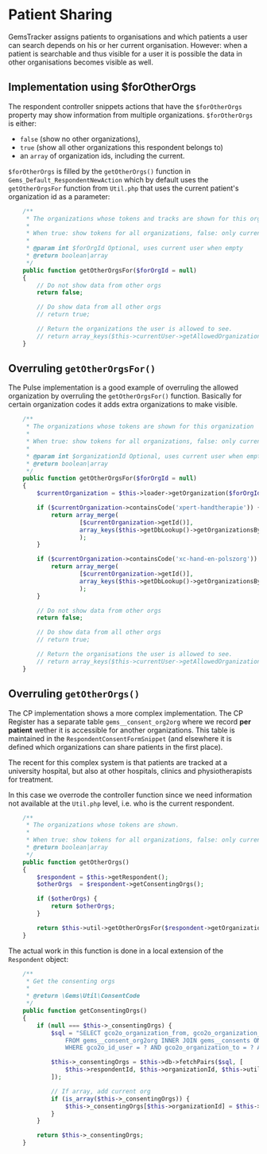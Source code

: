 # Patient Sharing

GemsTracker assigns patients to organisations and which patients a user can search depends on his or her
current organisation. However: when a patient is searchable and thus visible for a user it is possible the data
in other organisations becomes visible as well.

## Implementation using $forOtherOrgs

The respondent controller snippets actions that have the `$forOtherOrgs` property may show information from multiple 
organizations. `$forOtherOrgs` is either:
- `false` (show no other organizations), 
- `true` (show all other organizations this respondent belongs to)
- an `array` of organization ids, including the current.

`$forOtherOrgs` is filled by the `getOtherOrgs()` function in `Gems_Default_RespondentNewAction` which by default uses 
the `getOtherOrgsFor` function from `Util.php` that uses the current patient's organization id as a parameter:

```php
    /**
     * The organizations whose tokens and tracks are shown for this organization
     *
     * When true: show tokens for all organizations, false: only current organization, array => those organizations
     *
     * @param int $forOrgId Optional, uses current user when empty
     * @return boolean|array
     */
    public function getOtherOrgsFor($forOrgId = null)
    {
        // Do not show data from other orgs
        return false;

        // Do show data from all other orgs
        // return true;

        // Return the organizations the user is allowed to see.
        // return array_keys($this->currentUser->getAllowedOrganizations());
    }
```

## Overruling `getOtherOrgsFor()`

The Pulse implementation is a good example of overruling the allowed organization by overruling the `getOtherOrgsFor()` 
function. Basically for certain organization codes it adds extra organizations to make visible. 

```php
    /**
     * The organizations whose tokens are shown for this organization
     *
     * When true: show tokens for all organizations, false: only current organisation, array => those organisations
     *
     * @param int $organizationId Optional, uses current user when empty
     * @return boolean|array
     */
    public function getOtherOrgsFor($forOrgId = null)
    {
        $currentOrganization = $this->loader->getOrganization($forOrgId);

        if ($currentOrganization->containsCode('xpert-handtherapie')) {
            return array_merge(
                    [$currentOrganization->getId()],
                    array_keys($this->getDbLookup()->getOrganizationsByCode('xc-hand-en-polszorg'))
                    );
        }

        if ($currentOrganization->containsCode('xc-hand-en-polszorg')) {
            return array_merge(
                    [$currentOrganization->getId()],
                    array_keys($this->getDbLookup()->getOrganizationsByCode('xpert-handtherapie'))
                    );
        }

        // Do not show data from other orgs
        return false;

        // Do show data from all other orgs
        // return true;

        // Return the organisations the user is allowed to see.
        // return array_keys($this->currentUser->getAllowedOrganizations());
    }
```

## Overruling `getOtherOrgs()`

The CP implementation shows a more complex implementation. The CP Register has a separate table `gems__consent_org2org`
where we record **per patient** wether it is accessible for another organizations. This table is maintained in the 
`RespondentConsentFormSnippet` (and elsewhere it is defined which organizations can share patients in the first place).

The recent for this complex system is that patients are tracked at a university hospital, but also at other hospitals, 
clinics and physiotherapists for treatment. 

In this case we overrode the controller function since we need information not available at the `Util.php` level, i.e. 
who is the current respondent. 

```php    
    /**
     * The organizations whose tokens are shown.
     *
     * When true: show tokens for all organizations, false: only current organization, array => those organizations
     * @return boolean|array
     */
    public function getOtherOrgs()
    {
        $respondent = $this->getRespondent();
        $otherOrgs  = $respondent->getConsentingOrgs();

        if ($otherOrgs) {
            return $otherOrgs;
        }

        return $this->util->getOtherOrgsFor($respondent->getOrganizationId());
    }

```

The actual work in this function is done in a local extension of the `Respondent` object:

```php
    /**
     * Get the consenting orgs
     *
     * @return \Gems\Util\ConsentCode
     */
    public function getConsentingOrgs()
    {
        if (null === $this->_consentingOrgs) {
            $sql = "SELECT gco2o_organization_from, gco2o_organization_from
                FROM gems__consent_org2org INNER JOIN gems__consents ON gco2o_consent = gco_description
                WHERE gco2o_id_user = ? AND gco2o_organization_to = ? AND gco_code != ?";

            $this->_consentingOrgs = $this->db->fetchPairs($sql, [
                $this->respondentId, $this->organizationId, $this->util->getConsentRejected()
            ]);

            // If array, add current org
            if (is_array($this->_consentingOrgs)) {
                $this->_consentingOrgs[$this->organizationId] = $this->organizationId;
            }
        }

        return $this->_consentingOrgs;
    }
```
